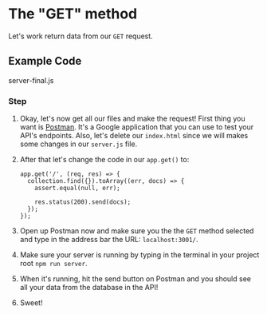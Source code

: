# The "GET" method

Let's work return data from our `GET` request.

## Example Code

server-final.js

### Step

1.  Okay, let's now get all our files and make the request! First thing you want is [Postman](https://www.getpostman.com/). It's a Google application that you can use to test your API's endpoints. Also, let's delete our `index.html` since we will makes some changes in our `server.js` file.

2.  After that let's change the code in our `app.get()` to:

    ```
    app.get('/', (req, res) => {
      collection.find({}).toArray((err, docs) => {
        assert.equal(null, err);

        res.status(200).send(docs);
      });
    });
    ```

3.  Open up Postman now and make sure you the the `GET` method selected and type in the address bar the URL: `localhost:3001/`.

4.  Make sure your server is running by typing in the terminal in your project root `npm run server`.

5.  When it's running, hit the send button on Postman and you should see all your data from the database in the API!

6.  Sweet!

